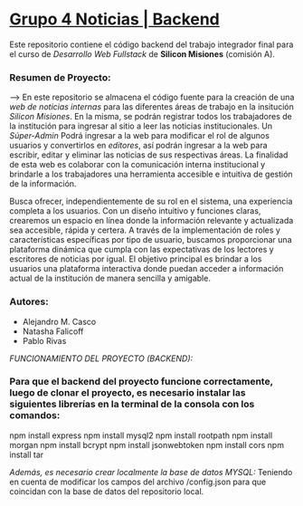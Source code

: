 # [Grupo 4 Noticias | Backend](https://github.com/MrHelmet96/grupo4_noticias/tree/main)
Este repositorio contiene el código backend del trabajo integrador final para el curso de *Desarrollo Web Fullstack* de **Silicon Misiones** (comisión A). 

### Resumen de Proyecto:
--> En este repositorio se almacena el código fuente para la creación de una *web de noticias internas* para las diferentes áreas de trabajo en la insitución *Silicon Misiones*. En la misma, se podrán registrar todos los trabajadores de la institución para ingresar al sitio a leer las noticias institucionales. Un *Súper-Admin* Podrá ingresar a la web para modificar el rol de algunos usuarios y convertirlos en *editores*, así podrán ingresar a la web para escribir, editar y eliminar las noticias de sus respectivas áreas. La finalidad de esta web es colaborar con la comunicación interna institucional y brindarle a los trabajadores una herramienta accesible e intuitiva de gestión de la información.

Busca ofrecer, independientemente de su rol en el sistema, una experiencia completa a los usuarios. Con un diseño intuitivo y funciones claras, crearemos un espacio en línea donde la información relevante y actualizada sea accesible, rápida y certera. A través de la implementación de roles y características específicas por tipo de usuario, buscamos proporcionar una plataforma dinámica que cumpla con las expectativas de los lectores y escritores de noticias por igual. El objetivo principal es brindar a los usuarios una plataforma interactiva donde puedan acceder a información actual de la institución de manera sencilla y amigable.

### Autores:
* Alejandro M. Casco
* Natasha Falicoff
* Pablo Rivas
<!-- * Emiliano Alvarez -->

*FUNCIONAMIENTO DEL PROYECTO (BACKEND):*
### Para que el backend del proyecto funcione correctamente, luego de clonar el proyecto, es necesario instalar las siguientes librerías en la terminal de la consola con los comandos:
npm install express
npm install mysql2
npm install rootpath
npm install morgan
npm install bcrypt
npm install jsonwebtoken
npm install cors
npm install tar

*Además, es necesario crear localmente la base de datos MYSQL:*
Teniendo en cuenta de modificar los campos del archivo /config.json para que coincidan con la base de datos del repositorio local.
